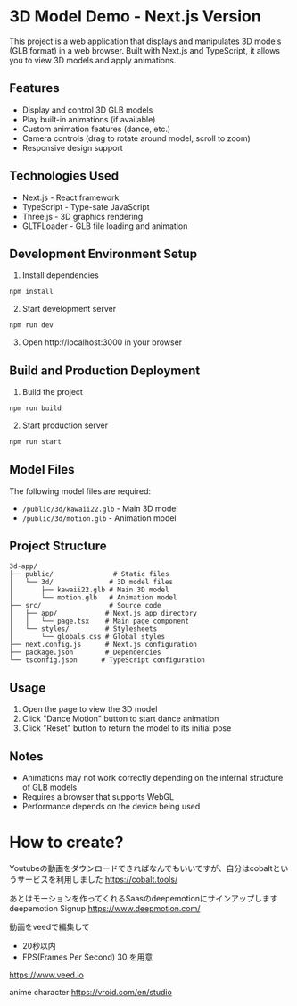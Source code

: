 # 3D Model Demo - Next.js Version

This project is a web application that displays and manipulates 3D models (GLB format) in a web browser. Built with Next.js and TypeScript, it allows you to view 3D models and apply animations.

## Features

- Display and control 3D GLB models
- Play built-in animations (if available)
- Custom animation features (dance, etc.)
- Camera controls (drag to rotate around model, scroll to zoom)
- Responsive design support

## Technologies Used

- Next.js - React framework
- TypeScript - Type-safe JavaScript
- Three.js - 3D graphics rendering
- GLTFLoader - GLB file loading and animation

## Development Environment Setup

1. Install dependencies

```bash
npm install
```

2. Start development server

```bash
npm run dev
```

3. Open http://localhost:3000 in your browser

## Build and Production Deployment

1. Build the project

```bash
npm run build
```

2. Start production server

```bash
npm run start
```

## Model Files

The following model files are required:

- `/public/3d/kawaii22.glb` - Main 3D model
- `/public/3d/motion.glb` - Animation model

## Project Structure

```
3d-app/
├── public/               # Static files
│   └── 3d/              # 3D model files
│       ├── kawaii22.glb # Main 3D model
│       └── motion.glb   # Animation model
├── src/                 # Source code
│   ├── app/            # Next.js app directory
│   │   └── page.tsx    # Main page component
│   └── styles/         # Stylesheets
│       └── globals.css # Global styles
├── next.config.js      # Next.js configuration
├── package.json        # Dependencies
└── tsconfig.json      # TypeScript configuration
```

## Usage

1. Open the page to view the 3D model
2. Click "Dance Motion" button to start dance animation
3. Click "Reset" button to return the model to its initial pose

## Notes

- Animations may not work correctly depending on the internal structure of GLB models
- Requires a browser that supports WebGL
- Performance depends on the device being used


# How to create?
Youtubeの動画をダウンロードできればなんでもいいですが、自分はcobaltというサービスを利用しました
https://cobalt.tools/

あとはモーションを作ってくれるSaasのdeepemotionにサインアップします
deepemotion Signup
https://www.deepmotion.com/

動画をveedで編集して
- 20秒以内
- FPS(Frames Per Second) 30
を用意

https://www.veed.io

anime character
https://vroid.com/en/studio